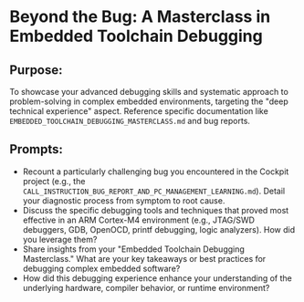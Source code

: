 # Beyond the Bug: A Masterclass in Embedded Toolchain Debugging

## Purpose:
To showcase your advanced debugging skills and systematic approach to problem-solving in complex embedded environments, targeting the "deep technical experience" aspect. Reference specific documentation like `EMBEDDED_TOOLCHAIN_DEBUGGING_MASTERCLASS.md` and bug reports.

## Prompts:
* Recount a particularly challenging bug you encountered in the Cockpit project (e.g., the `CALL_INSTRUCTION_BUG_REPORT_AND_PC_MANAGEMENT_LEARNING.md`). Detail your diagnostic process from symptom to root cause.
* Discuss the specific debugging tools and techniques that proved most effective in an ARM Cortex-M4 environment (e.g., JTAG/SWD debuggers, GDB, OpenOCD, printf debugging, logic analyzers). How did you leverage them?
* Share insights from your "Embedded Toolchain Debugging Masterclass." What are your key takeaways or best practices for debugging complex embedded software?
* How did this debugging experience enhance your understanding of the underlying hardware, compiler behavior, or runtime environment?
